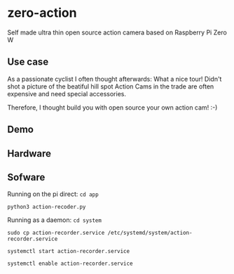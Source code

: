 # zero-action
Self made ultra thin open source action camera based on Raspberry Pi Zero W

## Use case
As a passionate cyclist I often thought afterwards: What a nice tour! Didn't shot a picture of the beatiful hill spot
Action Cams in the trade are often expensive and need special accessories. 

Therefore, I thought build you with open source your own action cam! :-)

## Demo

## Hardware

## Sofware
Running on the pi direct:
`cd app`

`python3 action-recoder.py`

Running as a daemon:
`cd system`

`sudo cp action-recorder.service /etc/systemd/system/action-recorder.service`

`systemctl start action-recorder.service`

`systemctl enable action-recorder.service`
